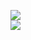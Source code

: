 [![](https://img.shields.io/badge/Made%20With-Github%20Spray-lightgrey.svg?style=for-the-badge&logo=github)](https://github.com/Annihil/github-spray#3780)  
[![](https://i.imgur.com/2DrTn0Z.gif)](https://github.com/Annihil/github-spray)